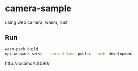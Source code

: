 # camera-sample
using web camera, wasm, rust

## Run 
```bash
wasm-pack build
npx webpack serve --content-base public --mode development
```

http://localhost:8080/
